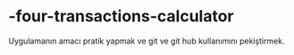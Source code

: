 # -four-transactions-calculator
Uygulamanın amacı pratik yapmak ve git  ve git hub kullanımını pekiştirmek.
